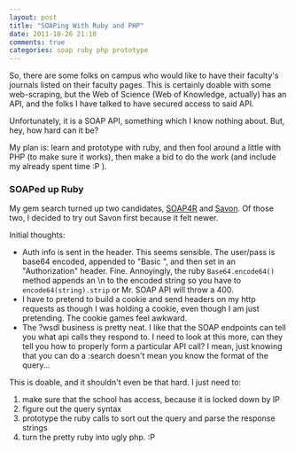```yaml
---
layout: post
title: "SOAPing With Ruby and PHP"
date: 2011-10-26 21:10
comments: true
categories: soap ruby php prototype
---
```

So, there are some folks on campus who would like to have their faculty's journals listed on their faculty pages. This is certainly doable with some web-scraping, but the Web of Science (Web of Knowledge, actually) has an API, and the folks I have talked to have secured access to said API. 

Unfortunately, it is a SOAP API, something which I know nothing about. But, hey, how hard can it be?

My plan is: learn and prototype with ruby, and then fool around a little with PHP (to make sure it works), then make a bid to do the work (and include my already spent time :P ). 

### SOAPed up Ruby ###

My gem search turned up two candidates, [SOAP4R](http://rubygems.org/gems/soap4r) and [Savon](http://rubygems.org/gems/savon).  Of those two, I decided to try out Savon first because it felt newer.

Initial thoughts:

* Auth info is sent in the header.  This seems sensible.  The user/pass is base64 encoded, appended to "Basic ", and then set in an "Authorization" header.  Fine.  Annoyingly, the ruby `Base64.encode64()` method appends an \n to the encoded string so you have to `encode64(string).strip` or Mr. SOAP API will throw a 400. 
* I have to pretend to build a cookie and send headers on my http requests as though I was holding a cookie, even though I am just pretending. The cookie games feel awkward.
* The ?wsdl business is pretty neat.  I like that the SOAP endpoints can tell you what api calls they respond to. I need to look at this more, can they tell you how to properly form a particular API call?  I mean, just knowing that you can do a :search doesn't mean you know the format of the query...

This is doable, and it shouldn't even be that hard.  I just need to:

1. make sure that the school has access, because it is locked down by IP
2. figure out the query syntax
3. prototype the ruby calls to sort out the query and parse the response strings
4. turn the pretty ruby into ugly php. :P
